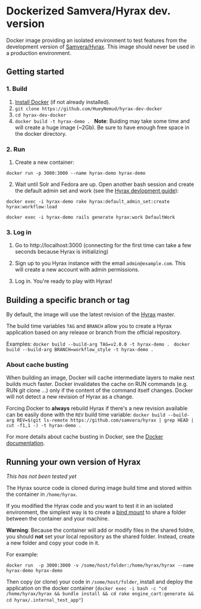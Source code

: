 # Dockerized Samvera/Hyrax dev. version

Docker image providing an isolated environment to test features from the development version of [Samvera/Hyrax](https://github.com/samvera/hyrax). This image should never be used in a production environment.

## Getting started

### 1. Build

1. [Install Docker](https://docs.docker.com/engine/installation) (if not already installed).
2. ``git clone https://github.com/HueyNemud/hyrax-dev-docker``
3. ``cd hyrax-dev-docker``
4. ``docker build -t hyrax-demo . `` 
**Note**: Buiding may take some time and will create a huge image (~2Gb). Be sure to have enough free space in the docker directory.

### 2. Run

1. Create a new container: 

``docker run -p 3000:3000 --name hyrax-demo hyrax-demo``

2. Wait until Solr and Fedora are up. Open another bash session and create the default admin set and work (see the [Hyrax devlopment guide](https://github.com/samvera/hyrax/wiki/Hyrax-Development-Guide)):

``docker exec -i hyrax-demo rake hyrax:default_admin_set:create hyrax:workflow:load``

``docker exec -i hyrax-demo rails generate hyrax:work DefaultWork``

### 3. Log in

1. Go to http://localhost:3000 (connecting for the first time can take a few seconds because Hyrax is initializing)  

2. Sign up to you Hyrax instance with the email `admin@example.com`. This will create a new account with admin permissions.

3. Log in. You're ready to play with Hyrax!


## Building a specific branch or tag

By default, the image will use the latest revision of the [Hyrax](https://github.com/samvera/hyrax) master.

The build time variables `TAG` and  `BRANCH` allow you to create a Hyrax application based on any release or branch from the official repository.

Examples: 
``docker build --build-arg TAG=v2.0.0 -t hyrax-demo . ``
``docker build --build-arg BRANCH=workflow_style -t hyrax-demo . ``


### About cache busting

When building an image, Docker will cache intermediate layers to make next builds much faster. 
Docker invalidates the cache on RUN commands (e.g. RUN git clone ...) only if the content of the command itself changes. Docker will not detect a new revision of Hyrax as a change. 

Forcing Docker to **always** rebuild Hyrax if there's a new revision available can be easily done with the `REV` build time variable:
``docker build --build-arg REV=$(git ls-remote https://github.com/samvera/hyrax | grep HEAD | cut -f1,1 -) -t hyrax-demo . ``



For more details about cache busting in Docker, see the [Docker documentation](https://docs.docker.com/engine/userguide/eng-image/dockerfile_best-practice).


## Running your own version of Hyrax
*This has not been tested yet*

The Hyrax source code is cloned during image build time and stored within the container in `/home/hyrax`.

If you modified the Hyrax code and you want to test it in an isolated environment, the simplest way is to create a [bind mount](https://docs.docker.com/engine/admin/volumes/bind-mounts) to share a folder between the container and your machine.

**Warning**: Because the container will add or modify files in the shared foldre, you should **not** set your local repository as the shared folder. Instead, create a new folder and copy your code in it.

For example:

``docker run  -p 3000:3000 -v /some/host/folder:/home/hyrax/hyrax --name hyrax-demo hyrax-demo``

Then copy (or clone) your code in `/some/host/folder`, install and deploy the application on the docker container (``docker exec -i bash -c "cd /home/hyrax/hyrax && bundle install && cd rake engine_cart:generate && cd hyrax/.internal_test_app"``)

